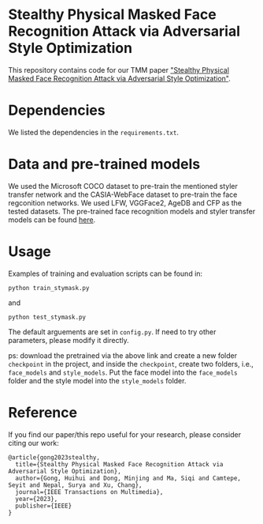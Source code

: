# Stealthy Physical Masked Face Recognition Attack via Adversarial Style Optimization
This repository contains code for our TMM paper ["Stealthy Physical Masked Face Recognition Attack via Adversarial Style Optimization"](https://ieeexplore.ieee.org/abstract/document/10306334).

# Dependencies
We listed the dependencies in the `requirements.txt`.

# Data and pre-trained models
We used the Microsoft COCO dataset to pre-train the mentioned styler transfer network and the CASIA-WebFace dataset to pre-train the face regconition networks. We used LFW, VGGFace2, AgeDB and CFP as the tested datasets. The pre-trained face recognition models and styler transfer models can be found [here](https://drive.google.com/drive/folders/1eXhHl7YnBgUuHv473_-qDodd9f3IogYa?usp=sharing). 

# Usage
Examples of training and evaluation scripts can be found in:
```
python train_stymask.py
```
and 
```
python test_stymask.py
```
The default arguements are set in `config.py`. If need to try other parameters, please modify it directly.

ps: download the pretrained via the above link and create a new folder `checkpoint` in the project, and inside the `checkpoint`, create two folders, i.e., `face_models` and `style_models`. Put the face model into the `face_models` folder and the style model into the `style_models` folder. 

# Reference
If you find our paper/this repo useful for your research, please consider citing our work:
```
@article{gong2023stealthy,
  title={Stealthy Physical Masked Face Recognition Attack via Adversarial Style Optimization},
  author={Gong, Huihui and Dong, Minjing and Ma, Siqi and Camtepe, Seyit and Nepal, Surya and Xu, Chang},
  journal={IEEE Transactions on Multimedia},
  year={2023},
  publisher={IEEE}
}
```
